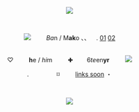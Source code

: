 <p align="center"> <img src=            https://64.media.tumblr.com/7a2de7c8a71f5ff9a5001c740ebc8bc0/cd23bb914408bddb-08/s400x600/a512844e492365d6f0a95e85f3cadb107897fde1.pnj> <p align="center">
   
  
<p align="center">
<img src=https://watermelon.crd.co/assets/images/gallery15/8c676890.gif?v=6332de85>     <i>Ba</i>n / M<b>ak</b></b>o 、、 . <a href=https://phighting.miraheze.org/Ban_Hammer>01</a> <a href=https://pacificrim.fandom.com/wiki/Mako_Mori>02</a>
  <p align="center">
<br> ♡     <b>h</b>e / <i>hi</i>m     ✚    6<i>te</i>en<b>yr</b>    <img src=https://64.media.tumblr.com/a1c0027e62d16af82a922c14b7bc38a0/e9b916412ef30b95-ed/s75x75_c1/75b67cbcfbc2efa3555400b62cea6bfd92e0a254.gifv>
<p align="center">
<p align="center">.      ⌑     <a href=https://github.com/vvardxn>links soon</a> ・
<p align="center">
   

<p align="center"> <img src=            https://64.media.tumblr.com/7a2de7c8a71f5ff9a5001c740ebc8bc0/cd23bb914408bddb-08/s400x600/a512844e492365d6f0a95e85f3cadb107897fde1.pnj> <p align="center">
